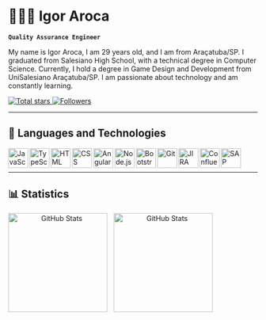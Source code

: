# 👩🏻‍💻 Igor Aroca

**`Quality Assurance Engineer`**

My name is Igor Aroca, I am 29 years old, and I am from Araçatuba/SP. I graduated from Salesiano High School, with a technical degree in Computer Science. Currently, I hold a degree in Game Design and Development from UniSalesiano Araçatuba/SP. I am passionate about technology and am constantly learning.

<a href="https://github.com/igorcarneir0?tab=repositories&sort=stargazers">
    <img 
        alt="Total stars" 
        title="Total stars GitHub" 
        src="https://custom-icon-badges.demolab.com/github/stars/igorcarneir0?color=55960c&style=for-the-badge&labelColor=488207&logo=star&label=stars"
    />
</a>
<a href="https://github.com/igorcarneir0?tab=followers">
    <img 
        alt="Followers" 
        title="Follow me on GitHub" 
        src="https://custom-icon-badges.demolab.com/github/followers/igorcarneir0?color=236ad3&labelColor=1155ba&style=for-the-badge&logo=github&label=Followers&logoColor=white"
    />
</a>

---

## 🤖 Languages and Technologies
<img align="left" alt="JavaScript" title="JavaScript" width="40px" src="https://cdn.jsdelivr.net/gh/devicons/devicon@latest/icons/javascript/javascript-original.svg"/>
<img align="left" alt="TypeScript" title="TypeScript" width="40px" src="https://cdn.jsdelivr.net/gh/devicons/devicon@latest/icons/typescript/typescript-original.svg"/>
<img align="left" alt="HTML" title="HTML" width="40px" src="https://cdn.jsdelivr.net/gh/devicons/devicon@latest/icons/html5/html5-original.svg"/>
<img align="left" alt="CSS" title="CSS" width="40px" src="https://cdn.jsdelivr.net/gh/devicons/devicon@latest/icons/css3/css3-original.svg"/>
<img align="left" alt="Angular" title="Angular" width="40px" src="https://cdn.jsdelivr.net/gh/devicons/devicon@latest/icons/angular/angular-original.svg"/>
<img align="left" alt="Node.js" title="Node.js" width="40px" src="https://cdn.jsdelivr.net/gh/devicons/devicon@latest/icons/nodejs/nodejs-original-wordmark.svg"/>
<img align="left" alt="Bootstrap" title="Bootstrap" width="40px" src="https://cdn.jsdelivr.net/gh/devicons/devicon@latest/icons/bootstrap/bootstrap-original.svg"/>
<img align="left" alt="Git" title="Git" width="40px" src="https://cdn.jsdelivr.net/gh/devicons/devicon@latest/icons/git/git-original.svg"/>
<img align="left" alt="JIRA" title="JIRA" width="40px" src="https://cdn.jsdelivr.net/gh/devicons/devicon@latest/icons/jira/jira-original-wordmark.svg"/>
<img align="left" alt="Confluence" title="Confluence" width="40px" src="https://cdn.jsdelivr.net/gh/devicons/devicon@latest/icons/confluence/confluence-original-wordmark.svg"/>
<img align="left" alt="SAP" title="SAP" width="40px" src="https://img.icons8.com/?size=100&id=38192&format=png&color=000000"/>
<br/><br/>

---

## 📊 Statistics

<div align="center">
  <img align="left" alt="GitHub Stats" height="200" style="padding-right: 10px;" src="https://github-readme-stats.vercel.app/api?username=igorcarneir0&show_icons=true&theme=tokyonight&include_all_commits=true&locale=en" />
  <img align="left" alt="GitHub Stats" height="200" style="padding-right: 10px;" src="https://github-readme-stats.vercel.app/api/top-langs/?username=igorcarneir0&theme=tokyonight&layout=compact&custom_title=Technologies&langs_count=7" />
</div>


